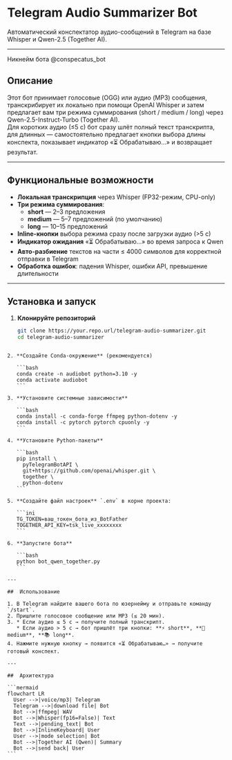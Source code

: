 # Telegram Audio Summarizer Bot

Автоматический конспектатор аудио-сообщений в Telegram на базе Whisper и Qwen-2.5 (Together AI).

---
Никнейм бота @conspecatus_bot

##  Описание

Этот бот принимает голосовые (OGG) или аудио (MP3) сообщения, транскрибирует их локально при помощи OpenAI Whisper и затем предлагает вам три режима суммирования (short / medium / long) через Qwen-2.5-Instruct-Turbo (Together AI).  
Для коротких аудио (≤5 с) бот сразу шлёт полный текст транскрипта, для длинных — самостоятельно предлагает кнопки выбора длины конспекта, показывает индикатор «⏳ Обрабатываю…» и возвращает результат.

---

## Функциональные возможности

- **Локальная транскрипция** через Whisper (FP32-режим, CPU-only)  
- **Три режима суммирования**:  
  - **short** — 2–3 предложения  
  - **medium** — 5–7 предложений (по умолчанию)  
  - **long** — 10–15 предложений  
- **Inline-кнопки** выбора режима сразу после загрузки аудио (>5 с)  
- **Индикатор ожидания** «⏳ Обрабатываю…» во время запроса к Qwen  
- **Авто-разбиение** текстов на части ≤ 4000 символов для корректной отправки в Telegram  
- **Обработка ошибок**: падения Whisper, ошибки API, превышение длительности

---

## Установка и запуск

1. **Клонируйте репозиторий**  
   ```bash
   git clone https://your.repo.url/telegram-audio-summarizer.git
   cd telegram-audio-summarizer
````

2. **Создайте Conda-окружение** (рекомендуется)

   ```bash
   conda create -n audiobot python=3.10 -y
   conda activate audiobot
   ```

3. **Установите системные зависимости**

   ```bash
   conda install -c conda-forge ffmpeg python-dotenv -y
   conda install -c pytorch pytorch cpuonly -y
   ```

4. **Установите Python-пакеты**

   ```bash
   pip install \
     pyTelegramBotAPI \
     git+https://github.com/openai/whisper.git \
     together \
     python-dotenv
   ```

5. **Создайте файл настроек** `.env` в корне проекта:

   ```ini
   TG_TOKEN=ваш_токен_бота_из_BotFather
   TOGETHER_API_KEY=tsk_live_xxxxxxxx
   ```

6. **Запустите бота**

   ```bash
   python bot_qwen_together.py
   ```

---

##  Использование

1. В Telegram найдите вашего бота по юзернейму и отправьте команду `/start`.
2. Пришлите голосовое сообщение или MP3 (≤ 20 мин).
3. * Если аудио ≤ 5 с → получите полный транскрипт.
   * Если аудио > 5 с → бот пришлёт три кнопки: **⚡ short**, **📄 medium**, **📚 long**.
4. Нажмите нужную кнопку → появится «⏳ Обрабатываю…» → получите готовый конспект.

---

##  Архитектура

```mermaid
flowchart LR
  User -->|voice/mp3| Telegram
  Telegram -->|download file| Bot
  Bot -->|ffmpeg| WAV
  Bot -->|Whisper(fp16=False)| Text
  Text -->|pending_text| Bot
  Bot -->|InlineKeyboard| User
  User -->|mode selection| Bot
  Bot -->|Together AI (Qwen)| Summary
  Bot -->|send back| User
```
